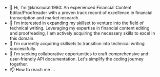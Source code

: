 - 👋 Hi, I’m @krismurali1980: An experienced Financial Content Editor/Proofreader with a proven track record of excellence in financial transcription and market research.
- 👀 I’m interested in expanding my skillset to venture into the field of technical writing. Leveraging my expertise in financial content editing and proofreading, I am actively acquiring the necessary skills to excel in this domain.
- 🌱 I’m currently acquiring skillsets to transition into technical writing successfully.
- 💞️ I’m seeking collaborative opportunities to craft comprehensive and user-friendly API documentation. Let's simplify the coding journey together.
- 📫 How to reach me ...

<!---
krismurali1980/krismurali1980 is a ✨ special ✨ repository because its `README.md` (this file) appears on your GitHub profile.
You can click the Preview link to take a look at your changes.
--->
